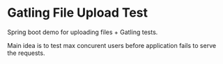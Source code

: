 # Gatling File Upload Test
Spring boot demo for uploading files + Gatling tests.

Main idea is to test max concurent users before application fails to serve the requests.
